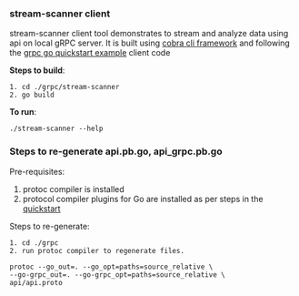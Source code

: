 ### stream-scanner client
stream-scanner client tool demonstrates to stream and analyze data using api on local gRPC server.
It is built using [cobra cli framework][2] and following the [grpc go quickstart example][1] client code

**Steps to build**:

```
1. cd ./grpc/stream-scanner
2. go build
```

**To run**:

```
./stream-scanner --help
```

### Steps to re-generate api.pb.go, api_grpc.pb.go

Pre-requisites:

1. protoc compiler is installed
2. protocol compiler plugins for Go are installed as per steps in the [quickstart][1]

Steps to re-generate:

```
1. cd ./grpc
2. run protoc compiler to regenerate files. 

protoc --go_out=. --go_opt=paths=source_relative \
--go-grpc_out=. --go-grpc_opt=paths=source_relative \
api/api.proto
```

[1]: https://grpc.io/docs/languages/go/quickstart/ 
[2]: https://github.com/spf13/cobra



